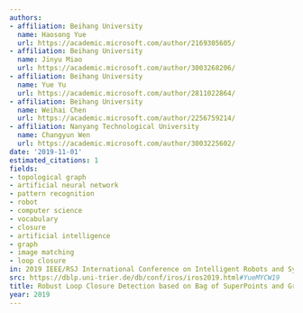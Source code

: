 ```yaml
---
authors:
- affiliation: Beihang University
  name: Haosong Yue
  url: https://academic.microsoft.com/author/2169305605/
- affiliation: Beihang University
  name: Jinyu Miao
  url: https://academic.microsoft.com/author/3003268206/
- affiliation: Beihang University
  name: Yue Yu
  url: https://academic.microsoft.com/author/2811022864/
- affiliation: Beihang University
  name: Weihai Chen
  url: https://academic.microsoft.com/author/2256759214/
- affiliation: Nanyang Technological University
  name: Changyun Wen
  url: https://academic.microsoft.com/author/3003225602/
date: '2019-11-01'
estimated_citations: 1
fields:
- topological graph
- artificial neural network
- pattern recognition
- robot
- computer science
- vocabulary
- closure
- artificial intelligence
- graph
- image matching
- loop closure
in: 2019 IEEE/RSJ International Conference on Intelligent Robots and Systems (IROS)
src: https://dblp.uni-trier.de/db/conf/iros/iros2019.html#YueMYCW19
title: Robust Loop Closure Detection based on Bag of SuperPoints and Graph Verification
year: 2019
---
```

